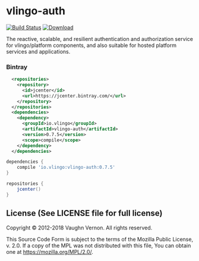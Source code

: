 # vlingo-auth

[![Build Status](https://travis-ci.org/vlingo/vlingo-auth.svg?branch=master)](https://travis-ci.org/vlingo/vlingo-auth) [ ![Download](https://api.bintray.com/packages/vlingo/vlingo-platform-java/vlingo-auth/images/download.svg) ](https://bintray.com/vlingo/vlingo-platform-java/vlingo-auth/_latestVersion)

The reactive, scalable, and resilient authentication and authorization service for vlingo/platform components, and also suitable for hosted platform services and applications.

### Bintray

```xml
  <repositories>
    <repository>
      <id>jcenter</id>
      <url>https://jcenter.bintray.com/</url>
    </repository>
  </repositories>
  <dependencies>
    <dependency>
      <groupId>io.vlingo</groupId>
      <artifactId>vlingo-auth</artifactId>
      <version>0.7.5</version>
      <scope>compile</scope>
    </dependency>
  </dependencies>
```

```gradle
dependencies {
    compile 'io.vlingo:vlingo-auth:0.7.5'
}

repositories {
    jcenter()
}
```

License (See LICENSE file for full license)
-------------------------------------------
Copyright © 2012-2018 Vaughn Vernon. All rights reserved.

This Source Code Form is subject to the terms of the
Mozilla Public License, v. 2.0. If a copy of the MPL
was not distributed with this file, You can obtain
one at https://mozilla.org/MPL/2.0/.
